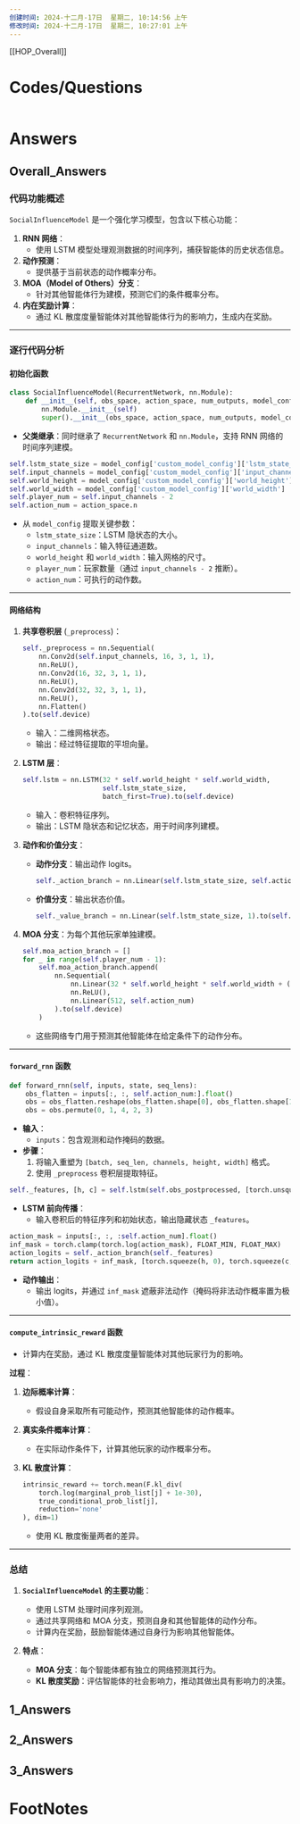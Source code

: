 ```yaml
---
创建时间: 2024-十二月-17日  星期二, 10:14:56 上午
修改时间: 2024-十二月-17日  星期二, 10:27:01 上午
---
```

[[HOP_Overall]]



# Codes/Questions

```python

```


# Answers

## Overall_Answers
### **代码功能概述**

`SocialInfluenceModel` 是一个强化学习模型，包含以下核心功能：
1. **RNN 网络**：
   - 使用 LSTM 模型处理观测数据的时间序列，捕获智能体的历史状态信息。
2. **动作预测**：
   - 提供基于当前状态的动作概率分布。
3. **MOA（Model of Others）分支**：
   - 针对其他智能体行为建模，预测它们的条件概率分布。
4. **内在奖励计算**：
   - 通过 KL 散度度量智能体对其他智能体行为的影响力，生成内在奖励。

---

### **逐行代码分析**

#### **初始化函数**

```python
class SocialInfluenceModel(RecurrentNetwork, nn.Module):
    def __init__(self, obs_space, action_space, num_outputs, model_config, name):
        nn.Module.__init__(self)
        super().__init__(obs_space, action_space, num_outputs, model_config, name)
```
- **父类继承**：同时继承了 `RecurrentNetwork` 和 `nn.Module`，支持 RNN 网络的时间序列建模。

```python
self.lstm_state_size = model_config['custom_model_config']['lstm_state_size']
self.input_channels = model_config['custom_model_config']['input_channels']
self.world_height = model_config['custom_model_config']['world_height']
self.world_width = model_config['custom_model_config']['world_width']
self.player_num = self.input_channels - 2
self.action_num = action_space.n
```
- 从 `model_config` 提取关键参数：
   - `lstm_state_size`：LSTM 隐状态的大小。
   - `input_channels`：输入特征通道数。
   - `world_height` 和 `world_width`：输入网格的尺寸。
   - `player_num`：玩家数量（通过 `input_channels - 2` 推断）。
   - `action_num`：可执行的动作数。

---

#### **网络结构**

1. **共享卷积层** (`_preprocess`)：
   ```python
   self._preprocess = nn.Sequential(
       nn.Conv2d(self.input_channels, 16, 3, 1, 1),
       nn.ReLU(),
       nn.Conv2d(16, 32, 3, 1, 1),
       nn.ReLU(),
       nn.Conv2d(32, 32, 3, 1, 1),
       nn.ReLU(),
       nn.Flatten()
   ).to(self.device)
   ```
   - 输入：二维网格状态。
   - 输出：经过特征提取的平坦向量。

2. **LSTM 层**：
   ```python
   self.lstm = nn.LSTM(32 * self.world_height * self.world_width,
                       self.lstm_state_size,
                       batch_first=True).to(self.device)
   ```
   - 输入：卷积特征序列。
   - 输出：LSTM 隐状态和记忆状态，用于时间序列建模。

3. **动作和价值分支**：
   - **动作分支**：输出动作 logits。
     ```python
     self._action_branch = nn.Linear(self.lstm_state_size, self.action_num).to(self.device)
     ```
   - **价值分支**：输出状态价值。
     ```python
     self._value_branch = nn.Linear(self.lstm_state_size, 1).to(self.device)
     ```

4. **MOA 分支**：为每个其他玩家单独建模。
   ```python
   self.moa_action_branch = []
   for _ in range(self.player_num - 1):
       self.moa_action_branch.append(
           nn.Sequential(
               nn.Linear(32 * self.world_height * self.world_width + (self.action_num+1) * self.player_num, 512),
               nn.ReLU(),
               nn.Linear(512, self.action_num)
           ).to(self.device)
       )
   ```
   - 这些网络专门用于预测其他智能体在给定条件下的动作分布。

---

#### **`forward_rnn` 函数**

```python
def forward_rnn(self, inputs, state, seq_lens):
    obs_flatten = inputs[:, :, self.action_num:].float()
    obs = obs_flatten.reshape(obs_flatten.shape[0], obs_flatten.shape[1], self.world_height, self.world_width, self.input_channels)
    obs = obs.permute(0, 1, 4, 2, 3)
```
- **输入**：
   - `inputs`：包含观测和动作掩码的数据。
- **步骤**：
   1. 将输入重塑为 `[batch, seq_len, channels, height, width]` 格式。
   2. 使用 `_preprocess` 卷积层提取特征。

```python
self._features, [h, c] = self.lstm(self.obs_postprocessed, [torch.unsqueeze(state[0], 0), torch.unsqueeze(state[1], 0)])
```
- **LSTM 前向传播**：
   - 输入卷积后的特征序列和初始状态，输出隐藏状态 `_features`。

```python
action_mask = inputs[:, :, :self.action_num].float()
inf_mask = torch.clamp(torch.log(action_mask), FLOAT_MIN, FLOAT_MAX)
action_logits = self._action_branch(self._features)
return action_logits + inf_mask, [torch.squeeze(h, 0), torch.squeeze(c, 0)]
```
- **动作输出**：
   - 输出 logits，并通过 `inf_mask` 遮蔽非法动作（掩码将非法动作概率置为极小值）。

---

#### **`compute_intrinsic_reward` 函数**

- 计算内在奖励，通过 KL 散度度量智能体对其他玩家行为的影响。

**过程**：
1. **边际概率计算**：
   - 假设自身采取所有可能动作，预测其他智能体的动作概率。

2. **真实条件概率计算**：
   - 在实际动作条件下，计算其他玩家的动作概率分布。

3. **KL 散度计算**：
   ```python
   intrinsic_reward += torch.mean(F.kl_div(
       torch.log(marginal_prob_list[j] + 1e-30),
       true_conditional_prob_list[j],
       reduction='none'
   ), dim=1)
   ```
   - 使用 KL 散度衡量两者的差异。

---

### **总结**

1. **`SocialInfluenceModel` 的主要功能**：
   - 使用 LSTM 处理时间序列观测。
   - 通过共享网络和 MOA 分支，预测自身和其他智能体的动作分布。
   - 计算内在奖励，鼓励智能体通过自身行为影响其他智能体。

2. **特点**：
   - **MOA 分支**：每个智能体都有独立的网络预测其行为。
   - **KL 散度奖励**：评估智能体的社会影响力，推动其做出具有影响力的决策。

## 1_Answers


## 2_Answers


## 3_Answers




# FootNotes
